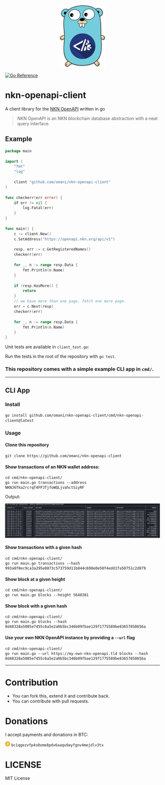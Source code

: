 <p align="center"><img src="media/logo.png" width="150"></p>

[![Go Reference](https://pkg.go.dev/badge/github.com/omani/nkn-openapi-client.svg)](https://pkg.go.dev/github.com/omani/nkn-openapi-client)

# nkn-openapi-client
A client library for the [NKN OpenAPI](https://github.com/rule110-io/nkn-open-api) written in go

> NKN OpenAPI is an NKN blockchain database abstraction with a neat query interface.

## Example

```go
package main

import (
	"fmt"
	"log"

	client "github.com/omani/nkn-openapi-client"
)

func checkerr(err error) {
	if err != nil {
		log.Fatal(err)
	}
}

func main() {
	c := client.New()
	c.SetAddress("https://openapi.nkn.org/api/v1")

	resp, err := c.GetRegisteredNames()
	checkerr(err)

	for _, n := range resp.Data {
		fmt.Println(n.Name)
	}

	if !resp.HasMore() {
		return
	}
	// we have more than one page. fetch one more page.
	err = c.Next(resp)
	checkerr(err)

	for _, n := range resp.Data {
		fmt.Println(n.Name)
	}
}
```

Unit tests are available in `client_test.go`:

Run the tests in the root of the repository with `go test`.


### This repository comes with a simple example CLI app in `cmd/`.

---

## CLI App

### Install
`go install github.com/omani/nkn-openapi-client/cmd/nkn-openapi-client@latest`


### Usage
#### Clone this repository
`git clone https://github.com/omani/nkn-openapi-client`

#### Show transactions of an NKN wallet address:
```
cd cmd/nkn-openapi-client/
go run main.go transactions --address NKNJ6Tka2rcrqT4FPJTjfoWQLjvahctSiyRF
```

Output:
<p><img src="media/shot.png"></p>


#### Show transactions with a given hash
```
cd cmd/nkn-openapi-client/
go run main.go transactions --hash 993a8f8ec9ca3a295e8873c573759d11b844c698e0e50f4edd1fa50751c2d879
```

#### Show block at a given height
```
cd cmd/nkn-openapi-client/
go run main.go blocks --height 5648381
```

#### Show block with a given hash
```
cd cmd/nkn-openapi-client/
go run main.go blocks --hash 0d48328a5005e7455c6a5e2a0b5bc346b09fbae129f1775589be83657850656a
```

#### Use your own NKN OpenAPI instance by providing a `--url` flag
```
cd cmd/nkn-openapi-client/
go run main.go --url https://my-own-nkn-openapi.tld blocks --hash 0d48328a5005e7455c6a5e2a0b5bc346b09fbae129f1775589be83657850656a
```

---

# Contribution
* You can fork this, extend it and contribute back.
* You can contribute with pull requests.

# Donations
I accept payments and donations in BTC:

<img src="https://raw.githubusercontent.com/bitpay/bitcoin-brand/master/bitcoin.svg" width="16" height="16" /> `bc1qgezvfp4s0xme8pdv6aaqu9ayfgnv4mejdlv3tx`

# LICENSE
MIT License


